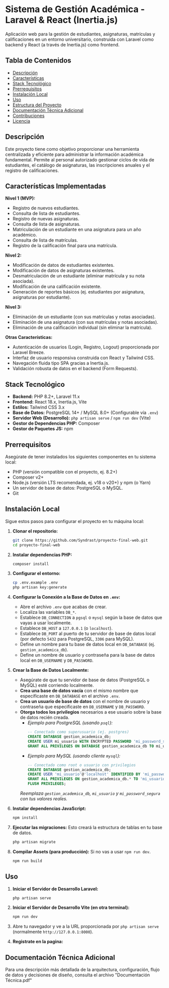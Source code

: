 # Sistema de Gestión Académica - Laravel & React (Inertia.js)

Aplicación web para la gestión de estudiantes, asignaturas, matrículas y calificaciones en un entorno universitario, construida con Laravel como backend y React (a través de Inertia.js) como frontend.

## Tabla de Contenidos

-   [Descripción](#descripción)
-   [Características](#características)
-   [Stack Tecnológico](#stack-tecnológico)
-   [Prerrequisitos](#prerrequisitos)
-   [Instalación Local](#instalación-local)
-   [Uso](#uso)
-   [Estructura del Proyecto](#estructura-del-proyecto)
-   [Documentación Técnica Adicional](#documentación-técnica-adicional)
-   [Contribuciones](#contribuciones)
-   [Licencia](#licencia)

## Descripción

Este proyecto tiene como objetivo proporcionar una herramienta centralizada y eficiente para administrar la información académica fundamental. Permite al personal autorizado gestionar ciclos de vida de estudiantes, el catálogo de asignaturas, las inscripciones anuales y el registro de calificaciones.

## Características Implementadas

**Nivel 1 (MVP):**

*   Registro de nuevos estudiantes.
*   Consulta de lista de estudiantes.
*   Registro de nuevas asignaturas.
*   Consulta de lista de asignaturas.
*   Matriculación de un estudiante en una asignatura para un año académico.
*   Consulta de lista de matrículas.
*   Registro de la calificación final para una matrícula.

**Nivel 2:**

*   Modificación de datos de estudiantes existentes.
*   Modificación de datos de asignaturas existentes.
*   Desmatriculación de un estudiante (eliminar matrícula y su nota asociada).
*   Modificación de una calificación existente.
*   Generación de reportes básicos (ej. estudiantes por asignatura, asignaturas por estudiante).

**Nivel 3:**

*   Eliminación de un estudiante (con sus matrículas y notas asociadas).
*   Eliminación de una asignatura (con sus matrículas y notas asociadas).
*   Eliminación de una calificación individual (sin eliminar la matrícula).

**Otras Características:**

*   Autenticación de usuarios (Login, Registro, Logout) proporcionada por Laravel Breeze.
*   Interfaz de usuario responsiva construida con React y Tailwind CSS.
*   Navegación fluida tipo SPA gracias a Inertia.js.
*   Validación robusta de datos en el backend (Form Requests).

## Stack Tecnológico

*   **Backend:** PHP 8.2+, Laravel 11.x
*   **Frontend:** React 18.x, Inertia.js, Vite
*   **Estilos:** Tailwind CSS 3.x
*   **Base de Datos:** PostgreSQL 14+ / MySQL 8.0+ (Configurable vía `.env`)
*   **Servidor Web (Desarrollo):** `php artisan serve` / `npm run dev` (Vite)
*   **Gestor de Dependencias PHP:** Composer
*   **Gestor de Paquetes JS:** npm 

## Prerrequisitos

Asegúrate de tener instalados los siguientes componentes en tu sistema local:

*   PHP (versión compatible con el proyecto, ej. 8.2+)
*   Composer v2+
*   Node.js (versión LTS recomendada, ej. v18 o v20+) y npm (o Yarn)
*   Un servidor de base de datos: PostgreSQL o MySQL.
*   Git

## Instalación Local

Sigue estos pasos para configurar el proyecto en tu máquina local:

1.  **Clonar el repositorio:**
    ```bash
    git clone https://github.com/Syndrast/proyecto-final-web.git
    cd proyecto-final-web
    ```

2.  **Instalar dependencias PHP:**
    ```bash
    composer install
    ```

3.  **Configurar el entorno:**
    ```bash
    cp .env.example .env
    php artisan key:generate
    ```

4.  **Configurar la Conexión a la Base de Datos en `.env`:**
    *   Abre el archivo `.env` que acabas de crear.
    *   Localiza las variables `DB_*`.
    *   Establece `DB_CONNECTION` a `pgsql` o `mysql` según la base de datos que vayas a usar localmente.
    *   Establece `DB_HOST` a `127.0.0.1` (o `localhost`).
    *   Establece `DB_PORT` al puerto de tu servidor de base de datos local (por defecto `5432` para PostgreSQL, `3306` para MySQL).
    *   Define un nombre para tu base de datos local en `DB_DATABASE` (ej. `gestion_academica_db`).
    *   Define un nombre de usuario y contraseña para la base de datos local en `DB_USERNAME` y `DB_PASSWORD`.

5.  **Crear la Base de Datos Localmente:**
    *   Asegúrate de que tu servidor de base de datos (PostgreSQL o MySQL) esté corriendo localmente.
    *   **Crea una base de datos vacía** con el mismo nombre que especificaste en `DB_DATABASE` en el archivo `.env`.
    *   **Crea un usuario de base de datos** con el nombre de usuario y contraseña que especificaste en `DB_USERNAME` y `DB_PASSWORD`.
    *   **Otorga todos los privilegios** necesarios a ese usuario sobre la base de datos recién creada.
        *   *Ejemplo para PostgreSQL (usando `psql`):*
            ```sql
            -- Conectado como superusuario (ej. postgres)
            CREATE DATABASE gestion_academica_db;
            CREATE USER mi_usuario WITH ENCRYPTED PASSWORD 'mi_password_segura';
            GRANT ALL PRIVILEGES ON DATABASE gestion_academica_db TO mi_usuario;
            ```
        *   *Ejemplo para MySQL (usando cliente `mysql`):*
            ```sql
            -- Conectado como root o usuario con privilegios
            CREATE DATABASE gestion_academica_db;
            CREATE USER 'mi_usuario'@'localhost' IDENTIFIED BY 'mi_password_segura';
            GRANT ALL PRIVILEGES ON gestion_academica_db.* TO 'mi_usuario'@'localhost';
            FLUSH PRIVILEGES;
            ```
        *Reemplaza `gestion_academica_db`, `mi_usuario` y `mi_password_segura` con tus valores reales.*

6.  **Instalar dependencias JavaScript:**
    ```bash
    npm install
    ```

7.  **Ejecutar las migraciones:** Esto creará la estructura de tablas en tu base de datos.
    ```bash
    php artisan migrate
    ```

8.  **Compilar Assets (para producción):** Si no vas a usar `npm run dev`.
    ```bash
    npm run build
    ```

## Uso

1.  **Iniciar el Servidor de Desarrollo Laravel:**
    ```bash
    php artisan serve
    ```

2.  **Iniciar el Servidor de Desarrollo Vite (en otra terminal):**
    ```bash
    npm run dev
    ```

3.  Abre tu navegador y ve a la URL proporcionada por `php artisan serve` (normalmente `http://127.0.0.1:8000`).

4.  **Registrate en la pagina:**

## Documentación Técnica Adicional

Para una descripción más detallada de la arquitectura, configuración, flujo de datos y decisiones de diseño, consulta el archivo "Documentación Técnica.pdf"